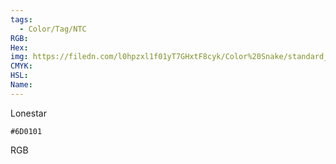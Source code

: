 ```yaml
---
tags:
  - Color/Tag/NTC
RGB:
Hex:
img: https://filedn.com/l0hpzxl1f01yT7GHxtF8cyk/Color%20Snake/standard_csv_to_svg//6D0101.svg
CMYK:
HSL:
Name:
---
```

Lonestar
```palette
#6D0101
```
RGB
